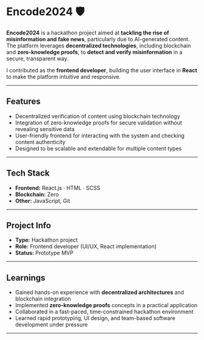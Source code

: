 # Encode2024 🛡️

**Encode2024** is a hackathon project aimed at **tackling the rise of misinformation and fake news**, particularly due to AI-generated content.  
The platform leverages **decentralized technologies**, including blockchain and **zero-knowledge proofs**, to **detect and verify misinformation** in a secure, transparent way.

I contributed as the **frontend developer**, building the user interface in **React** to make the platform intuitive and responsive.  

---

## Features
- Decentralized verification of content using blockchain technology  
- Integration of zero-knowledge proofs for secure validation without revealing sensitive data  
- User-friendly frontend for interacting with the system and checking content authenticity  
- Designed to be scalable and extendable for multiple content types  

---

## Tech Stack
- **Frontend:** React.js · HTML · SCSS  
- **Blockchain:** Zero
- **Other:** JavaScript, Git  

---

## Project Info
- **Type:** Hackathon project  
- **Role:** Frontend developer (UI/UX, React implementation)  
- **Status:** Prototype MVP  

---

## Learnings
- Gained hands-on experience with **decentralized architectures** and blockchain integration  
- Implemented **zero-knowledge proofs** concepts in a practical application  
- Collaborated in a fast-paced, time-constrained hackathon environment  
- Learned rapid prototyping, UI design, and team-based software development under pressure  

---
